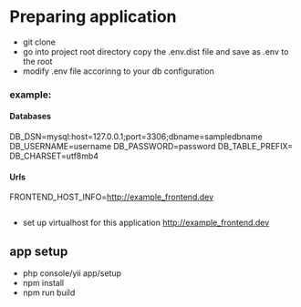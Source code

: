 # Preparing application

* git clone 
* go into project root directory copy the .env.dist file and save as .env to the root
* modify .env file accorinng to your db configuration

### example:

#### Databases

DB_DSN=mysql:host=127.0.0.1;port=3306;dbname=sampledbname
DB_USERNAME=username
DB_PASSWORD=password
DB_TABLE_PREFIX=
DB_CHARSET=utf8mb4

#### Urls

FRONTEND_HOST_INFO=http://example_frontend.dev
```
```

* set up virtualhost for this application http://example_frontend.dev

## app setup

* php console/yii app/setup
* npm install
* npm run build


